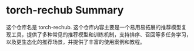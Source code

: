 # torch-rechub Summary

这个仓库名是 torch-rechub. 这个仓库内容主要是一个易用易拓展的推荐模型复现工具，提供了多种常见的推荐模型和训练机制，支持排序、召回等多任务学习，以及更生态化的推荐场景，并提供了丰富的使用案例和教程。